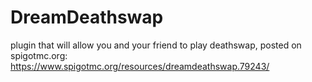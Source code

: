 # DreamDeathswap
plugin that will allow you and your friend to play deathswap, posted on spigotmc.org: https://www.spigotmc.org/resources/dreamdeathswap.79243/
